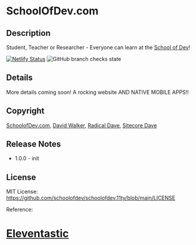 # SchoolOfDev.com
## Description
Student, Teacher or Researcher - Everyone can learn at the [School of Dev](https://schoolofdev.com)!

[![Netlify Status](https://api.netlify.com/api/v1/badges/93d58efc-cfd8-4387-a200-378fcff19d5c/deploy-status)](https://app.netlify.com/sites/schoolofdev/deploys)
![GitHub branch checks state](https://img.shields.io/github/checks-status/schoolofdev/schoolofdev.11ty/main)

## Details
More details coming soon! A rocking website AND NATIVE MOBILE APPS!!

## Copyright
[SchoolofDev.com](https://schoolofdev.com), [David Walker](https://radicaldave.com), [Radical Dave](https://github.com/radical-dave), [Sitecore Dave](https://github.com/sitecoredave)

## Release Notes
- 1.0.0 - init

## License
MIT License: https://github.com/schoolofdev/schoolofdev.11ty/blob/main/LICENSE

Reference:
# [Eleventastic](https://eleventastic.netlify.com)

